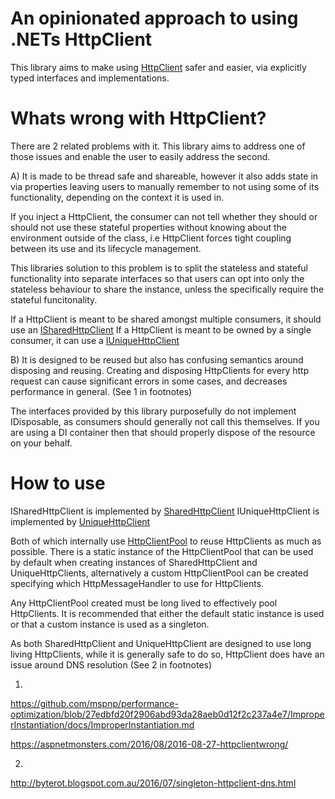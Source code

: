# An opinionated approach to using .NETs HttpClient

This library aims to make using [HttpClient](https://msdn.microsoft.com/en-us/library/HttpClient) safer and easier, via explicitly typed interfaces and implementations.

# Whats wrong with HttpClient? 

There are 2 related problems with it. This library aims to address one of those issues and enable the user to easily address the second.

A) It is made to be thread safe and shareable, however it also adds state in via properties leaving users to manually remember to not using some of its functionality, depending on the context it is used in.

If you inject a HttpClient, the consumer can not tell whether they should or should not use these stateful
properties without knowing about the environment outside of the class, i.e HttpClient forces
tight coupling between its use and its lifecycle management.

This libraries solution to this problem is to split the stateless and stateful functionality into separate interfaces so that users can opt
into only the stateless behaviour to share the instance, unless the specifically require the stateful funcitonality.

If a HttpClient is meant to be shared amongst multiple consumers, it should use an [ISharedHttpClient](https://github.com/tobyhei/SaneHttpClient/blob/master/src/SaneHttpClient.Abstractions/ISharedHttpClient.cs)
If a HttpClient is meant to be owned by a single consumer, it can use a [IUniqueHttpClient](https://github.com/tobyhei/SaneHttpClient/blob/master/src/SaneHttpClient.Abstractions/IUniqueHttpClient.cs)

B) It is designed to be reused but also has confusing semantics around disposing and reusing. Creating and disposing HttpClients for every http request can cause significant errors in some cases, and decreases performance in general. (See 1 in footnotes)

The interfaces provided by this library purposefully do not implement IDisposable, as consumers should generally not call this themselves.
If you are using a DI container then that should properly dispose of the resource on your behalf.

# How to use

ISharedHttpClient is implemented by [SharedHttpClient](https://github.com/tobyhei/SaneHttpClient/blob/master/src/SaneHttpClient/SharedHttpClient.cs)
IUniqueHttpClient is implemented by [UniqueHttpClient](https://github.com/tobyhei/SaneHttpClient/blob/master/src/SaneHttpClient/UniqueHttpClient.cs)

Both of which internally use [HttpClientPool](https://github.com/tobyhei/SaneHttpClient/blob/master/src/SaneHttpClient/HttpClientPool.cs) to reuse HttpClients as much as possible.
There is a static instance of the HttpClientPool that can be used by default when creating instances of SharedHttpClient and UniqueHttpClients,
alternatively a custom HttpClientPool can be created specifying which HttpMessageHandler to use for HttpClients.

Any HttpClientPool created must be long lived to effectively pool HttpClients. It is recommended that either the default static instance is used or that a custom instance is used as a singleton.

As both SharedHttpClient and UniqueHttpClient are designed to use long living HttpClients, while it is generally safe to do so, HttpClient does have an issue around DNS resolution (See 2 in footnotes)

1.
https://github.com/mspnp/performance-optimization/blob/27edbfd20f2906abd93da28aeb0d12f2c237a4e7/ImproperInstantiation/docs/ImproperInstantiation.md

https://aspnetmonsters.com/2016/08/2016-08-27-httpclientwrong/

2.
http://byterot.blogspot.com.au/2016/07/singleton-httpclient-dns.html
